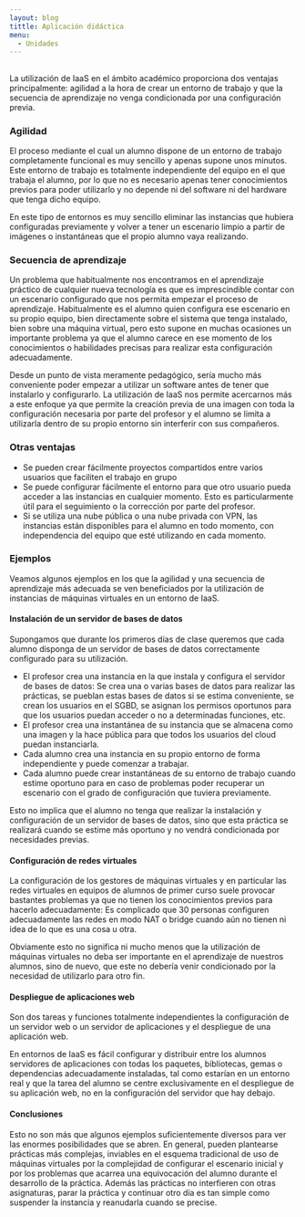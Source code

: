 ```yaml
---
layout: blog
tittle: Aplicación didáctica
menu:
  - Unidades
---
```


##

La utilización de IaaS en el ámbito académico proporciona dos ventajas
principalmente: agilidad a la hora de crear un entorno de trabajo y que la
secuencia de aprendizaje no venga condicionada por una configuración previa.

### Agilidad

El proceso mediante el cual un alumno dispone de un entorno de trabajo
completamente funcional es muy sencillo y apenas supone unos minutos. Este
entorno de trabajo es totalmente independiente del equipo en el que trabaja el
alumno, por lo que no es necesario apenas tener conocimientos previos para poder
utilizarlo y no depende ni del software ni del hardware que tenga dicho equipo.

En este tipo de entornos es muy sencillo eliminar las instancias que hubiera
configuradas previamente y volver a tener un escenario limpio a partir de
imágenes o instantáneas que el propio alumno vaya realizando.

### Secuencia de aprendizaje

Un problema que habitualmente nos encontramos en el aprendizaje práctico de
cualquier nueva tecnología es que es imprescindible contar con un escenario
configurado que nos permita empezar el proceso de aprendizaje. Habitualmente es
el alumno quien configura ese escenario en su propio equipo, bien directamente
sobre el sistema que tenga instalado, bien sobre una máquina virtual, pero esto
supone en muchas ocasiones un importante problema ya que el alumno carece en ese
momento de los conocimientos o habilidades precisas para realizar esta
configuración adecuadamente. 

Desde un punto de vista meramente pedagógico, sería mucho más conveniente poder
empezar a utilizar un software antes de tener que instalarlo y configurarlo. La
utilización de IaaS nos permite acercarnos más a este enfoque ya que permite la
creación previa de una imagen con toda la configuración necesaria por parte del
profesor y el alumno se limita a utilizarla dentro de su propio entorno sin
interferir con sus compañeros.

### Otras ventajas

* Se pueden crear fácilmente proyectos compartidos entre varios usuarios que
faciliten el trabajo en grupo
* Se puede configurar fácilmente el entorno para que otro usuario pueda acceder
a las instancias en cualquier momento. Esto es particularmente útil para el 
seguimiento o la corrección por parte del profesor.
* Si se utiliza una nube pública o una nube privada con VPN, las instancias
están disponibles para el alumno en todo momento, con independencia del equipo
que esté utilizando en cada momento.

### Ejemplos

Veamos algunos ejemplos en los que la agilidad y una secuencia de aprendizaje
más adecuada se ven beneficiados por la utilización de instancias de máquinas
virtuales en un entorno de IaaS.

#### Instalación de un servidor de bases de datos

Supongamos que durante los primeros días de clase queremos que cada alumno
disponga de un servidor de bases de datos correctamente configurado para su
utilización.

* El profesor crea una instancia en la que instala y configura el servidor de
bases de datos: Se crea una o varias bases de datos para realizar las prácticas,
se pueblan estas bases de datos si se estima conveniente, se crean los usuarios
en el SGBD, se asignan los permisos oportunos para que los usuarios puedan
acceder o no a determinadas funciones, etc.
* El profesor crea una instantánea de su instancia que se almacena como una
imagen y la hace pública para que todos los usuarios del cloud puedan
instanciarla.
* Cada alumno crea una instancia en su propio entorno de forma independiente y
puede comenzar a trabajar.
* Cada alumno puede crear instantáneas de su entorno de trabajo cuando estime
oportuno para en caso de problemas poder recuperar un escenario con el grado
de configuración que tuviera previamente.

Esto no implica que el alumno no tenga que realizar la instalación y
configuración de un servidor de bases de datos, sino que esta práctica se
realizará cuando se estime más oportuno y no vendrá condicionada por necesidades
previas.

#### Configuración de redes virtuales

La configuración de los gestores de máquinas virtuales y en particular las redes
virtuales en equipos de alumnos de primer curso suele provocar bastantes
problemas ya que no tienen los conocimientos previos para hacerlo
adecuadamente: Es complicado que 30 personas configuren adecuadamente las redes
en modo NAT o bridge cuando aún no tienen ni idea de lo que es una cosa u otra.

Obviamente esto no significa ni mucho menos que la utilización de máquinas
virtuales no deba ser importante en el aprendizaje de nuestros alumnos, sino de
nuevo, que este no debería venir condicionado por la necesidad de utilizarlo
para otro fin.

#### Despliegue de aplicaciones web

Son dos tareas y funciones totalmente independientes la configuración de un
servidor web o un servidor de aplicaciones y el despliegue de una aplicación
web. 

En entornos de IaaS es fácil configurar y distribuir entre los alumnos
servidores de aplicaciones con todas los paquetes, bibliotecas, gemas o
dependencias adecuadamente instaladas, tal como estarían en un entorno real y
que la tarea del alumno se centre exclusivamente en el despliegue de su
aplicación web, no en la configuración del servidor que hay debajo.

#### Conclusiones

Esto no son más que algunos ejemplos suficientemente diversos para ver las
enormes posibilidades que se abren. En general, pueden plantearse prácticas más
complejas, inviables en el esquema tradicional de uso de máquinas virtuales por
la complejidad de configurar el escenario inicial y por los problemas que
acarrea una equivocación del alumno durante el desarrollo de la práctica. Además
las prácticas no interfieren con otras asignaturas, parar la práctica y
continuar otro día es tan simple como suspender la instancia y reanudarla cuando
se precise.
	
